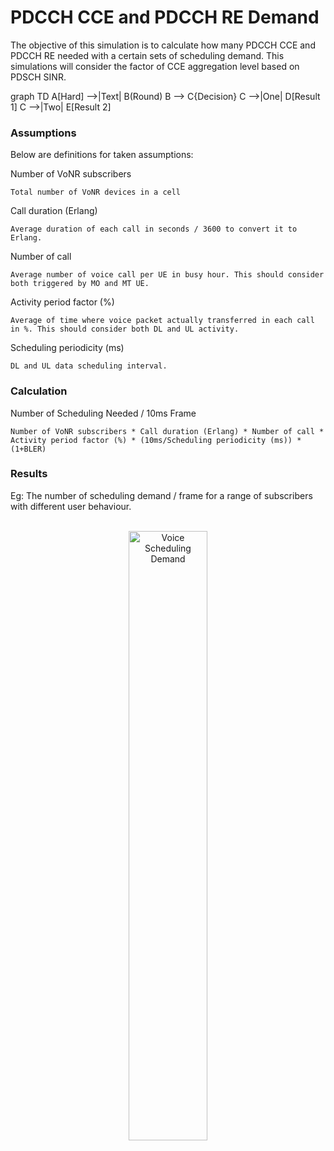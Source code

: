 # PDCCH CCE and PDCCH RE Demand

The objective of this simulation is to calculate how many PDCCH CCE and PDCCH RE needed with a certain sets of scheduling demand. This simulations will consider the factor of CCE aggregation level based on PDSCH SINR.

graph TD
A[Hard] -->|Text| B(Round)
B --> C{Decision}
C -->|One| D[Result 1]
C -->|Two| E[Result 2]

### Assumptions

Below are definitions for taken assumptions:

Number of VoNR subscribers

    Total number of VoNR devices in a cell

Call duration (Erlang)

    Average duration of each call in seconds / 3600 to convert it to Erlang.

Number of call

    Average number of voice call per UE in busy hour. This should consider both triggered by MO and MT UE.

Activity period factor (%)

    Average of time where voice packet actually transferred in each call in %. This should consider both DL and UL activity.

Scheduling periodicity (ms)

    DL and UL data scheduling interval.

### Calculation

Number of Scheduling Needed / 10ms Frame

    Number of VoNR subscribers * Call duration (Erlang) * Number of call * Activity period factor (%) * (10ms/Scheduling periodicity (ms)) * (1+BLER)


### Results

Eg: The number of scheduling demand / frame for a range of subscribers with different user behaviour.
<br />
<br />
<p align="center">
    <img src="https://github.com/zulfadlizainal/5G-NR-Planning-And-Dimensioning/blob/master/Part%204%20DL%20Common%20Channel/img/Scheduled_Voice.png" alt="Voice Scheduling Demand" title="Voice Scheduling Demand" width=50% height=50% />
</p>
<br />
<br />

